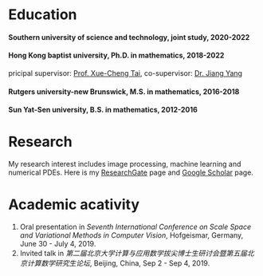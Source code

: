 # Education
#### Southern university of science and technology, joint study, 2020-2022

#### Hong Kong baptist university, Ph.D. in mathematics, 2018-2022

pricipal supervisor: [Prof. Xue-Cheng Tai](http://www.math.hkbu.edu.hk/~xuechengtai/HKBU.html), co-supervisor: [Dr. Jiang Yang]()

#### Rutgers university-new Brunswick, M.S. in mathematics, 2016-2018

#### Sun Yat-Sen university, B.S. in mathematics, 2012-2016

# Research
My research interest includes image processing, machine learning and numerical PDEs. Here is my [ResearchGate](https://www.researchgate.net/profile/Lingfeng_Li5) page and [Google Scholar](https://scholar.google.com.hk/citations?user=tcP1TWEAAAAJ&hl=en) page.

# Academic acativity
1. Oral presentation in *Seventh International Conference on Scale Space and Variational Methods in Computer Vision*, Hofgeismar, Germany, June 30 - July 4, 2019. 
2. Invited talk in *第二届北京大学计算与应用数学拔尖博士生研讨会暨第五届北京计算数学研究生论坛*, Beijing, China, Sep 2 - Sep 4, 2019.
